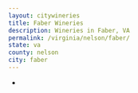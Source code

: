 ```yaml
---
layout: citywineries
title: Faber Wineries
description: Wineries in Faber, VA
permalink: /virginia/nelson/faber/
state: va
county: nelson
city: faber
---
```

-
